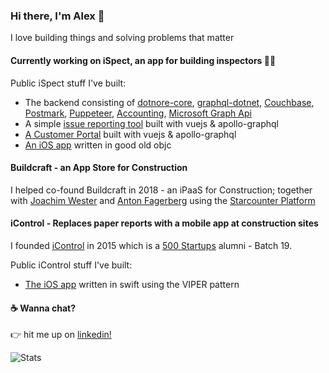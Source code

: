 ### Hi there, I'm Alex 👋

I love building things and solving problems that matter

#### Currently working on iSpect, an app for building inspectors 👷‍♂️ 

Public iSpect stuff I've built:
- The backend consisting of [dotnore-core](https://github.com/dotnet/core), [graphql-dotnet](https://github.com/graphql-dotnet/graphql-dotnet), [Couchbase](https://www.couchbase.com/), [Postmark](https://postmarkapp.com/), [Puppeteer](https://www.puppeteersharp.com/), [Accounting](https://www.accounting.pe/), [Microsoft Graph Api](https://docs.microsoft.com/en-us/graph/outlook-calendar-concept-overview)
- A simple [issue reporting tool](https://aterrapportering.stage.ispectapp.se/?token=ZGFtaWFuX2N6dWJhX2ptX3NlX19pcmVwb3J0bGl0ZV90b2tlbg%3D%3D&p=project_1519207592_dbdd0937-5d39-4896-9643-679536ebb2d6&f=) built with vuejs & apollo-graphql
- [A Customer Portal](https://portal.ispectapp.se/login) built with vuejs & apollo-graphql
- [An iOS app](https://apps.apple.com/se/app/ispect/id905912432) written in good old objc

#### Buildcraft - an App Store for Construction
I helped co-found Buildcraft in 2018 - an iPaaS for Construction; together with [Joachim Wester](https://github.com/Starcounter-Jack) and [Anton Fagerberg](https://www.linkedin.com/in/aejfager/) using the [Starcounter Platform](https://starcounter.com/)

#### iControl - Replaces paper reports with a mobile app at construction sites
I founded [iControl](https://icontrolapp.se/en) in 2015 which is a [500 Startups](https://500.co/) alumni - Batch 19.

Public iControl stuff I've built:
- [The iOS app](https://apps.apple.com/se/app/icontrol/id960717076?l=en) written in swift using the VIPER pattern


#### ☕️ Wanna chat?
👉  hit me up on [linkedin!](https://www.linkedin.com/in/alexanderselling/)


![Stats](https://github-readme-stats.vercel.app/api?username=sellingsolutions&show_icons=true&theme=dracula&count_private=true&hide=prs,stars)
